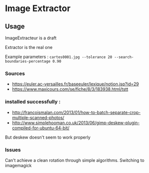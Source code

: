 # Image Extractor

## Usage

ImageExtracteur is a draft

Extractor is the real one

Example parameters : `cartes0001.jpg --tolerance 20 --search-boundaries-percentage 0.90` 

### Sources

  * https://euler.ac-versailles.fr/baseeuler/lexique/notion.jsp?id=29
  * https://www.maxicours.com/se/fiche/8/3/183938.html/tstt


### installed successfully : 

  * http://francoismalan.com/2013/01/how-to-batch-separate-crop-multiple-scanned-photos/
  * http://www.simplehooman.co.uk/2013/06/gimp-deskew-plugin-compiled-for-ubuntu-64-bit/

But deskew doesn't seem to work properly

### Issues

Can't achieve a clean rotation through simple algorithms. Switching to imagemagick